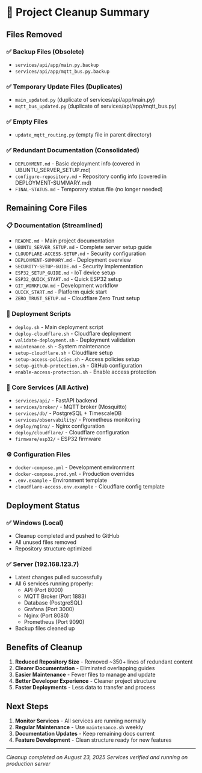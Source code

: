 # 🧹 Project Cleanup Summary

## Files Removed

### ✅ Backup Files (Obsolete)
- `services/api/app/main.py.backup`
- `services/api/app/mqtt_bus.py.backup`

### ✅ Temporary Update Files (Duplicates)
- `main_updated.py` (duplicate of services/api/app/main.py)
- `mqtt_bus_updated.py` (duplicate of services/api/app/mqtt_bus.py)

### ✅ Empty Files
- `update_mqtt_routing.py` (empty file in parent directory)

### ✅ Redundant Documentation (Consolidated)
- `DEPLOYMENT.md` - Basic deployment info (covered in UBUNTU_SERVER_SETUP.md)
- `configure-repository.md` - Repository config info (covered in DEPLOYMENT-SUMMARY.md)
- `FINAL-STATUS.md` - Temporary status file (no longer needed)

## Remaining Core Files

### 📋 Documentation (Streamlined)
- `README.md` - Main project documentation
- `UBUNTU_SERVER_SETUP.md` - Complete server setup guide
- `CLOUDFLARE-ACCESS-SETUP.md` - Security configuration
- `DEPLOYMENT-SUMMARY.md` - Deployment overview
- `SECURITY-SETUP-GUIDE.md` - Security implementation
- `ESP32_SETUP_GUIDE.md` - IoT device setup
- `ESP32_QUICK_START.md` - Quick ESP32 setup
- `GIT_WORKFLOW.md` - Development workflow
- `QUICK_START.md` - Platform quick start
- `ZERO_TRUST_SETUP.md` - Cloudflare Zero Trust setup

### 🚀 Deployment Scripts
- `deploy.sh` - Main deployment script
- `deploy-cloudflare.sh` - Cloudflare deployment
- `validate-deployment.sh` - Deployment validation
- `maintenance.sh` - System maintenance
- `setup-cloudflare.sh` - Cloudflare setup
- `setup-access-policies.sh` - Access policies setup
- `setup-github-protection.sh` - GitHub configuration
- `enable-access-protection.sh` - Enable access protection

### 🐳 Core Services (All Active)
- `services/api/` - FastAPI backend
- `services/broker/` - MQTT broker (Mosquitto)
- `services/db/` - PostgreSQL + TimescaleDB
- `services/observability/` - Prometheus monitoring
- `deploy/nginx/` - Nginx configuration
- `deploy/cloudflare/` - Cloudflare configuration
- `firmware/esp32/` - ESP32 firmware

### ⚙️ Configuration Files
- `docker-compose.yml` - Development environment
- `docker-compose.prod.yml` - Production overrides
- `.env.example` - Environment template
- `cloudflare-access.env.example` - Cloudflare config template

## Deployment Status

### ✅ Windows (Local)
- Cleanup completed and pushed to GitHub
- All unused files removed
- Repository structure optimized

### ✅ Server (192.168.123.7)
- Latest changes pulled successfully
- All 6 services running properly:
  - API (Port 8000)
  - MQTT Broker (Port 1883)
  - Database (PostgreSQL)
  - Grafana (Port 3000)
  - Nginx (Port 8080)
  - Prometheus (Port 9090)
- Backup files cleaned up

## Benefits of Cleanup

1. **Reduced Repository Size** - Removed ~350+ lines of redundant content
2. **Clearer Documentation** - Eliminated overlapping guides
3. **Easier Maintenance** - Fewer files to manage and update
4. **Better Developer Experience** - Cleaner project structure
5. **Faster Deployments** - Less data to transfer and process

## Next Steps

1. **Monitor Services** - All services are running normally
2. **Regular Maintenance** - Use `maintenance.sh` weekly
3. **Documentation Updates** - Keep remaining docs current
4. **Feature Development** - Clean structure ready for new features

---

*Cleanup completed on August 23, 2025*
*Services verified and running on production server*

